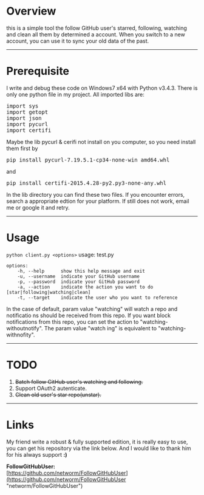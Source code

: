 

# Overview
this is a simple tool the follow GitHub user's starred, following, watching and clean all them by determined a account.
When you switch to a new account, you can use it to sync your old data of the past.

----------


# Prerequisite
I write and debug these code on Windows7 x64 with Python v3.4.3. There is only one python file in my project. All imported libs are: 
<pre>
import sys
import getopt
import json
import pycurl
import certifi
</pre>

Maybe the lib pycurl & cerifi not install on you computer, so you need install them first by 
<pre>pip install pycurl-7.19.5.1-cp34-none-win_amd64.whl </pre> and <pre>pip install certifi-2015.4.28-py2.py3-none-any.whl</pre> 

In the lib directory you can find these two files. If you encounter errors, search a appropriate edtion for your platform. If still does not work, email me or google it and retry.

----------

# Usage
`python client.py <options>`
usage: test.py <options>

    options:
        -h, --help      show this help message and exit
        -u, --username  indicate your GitHub username
        -p, --password  indicate your GitHub password
        -a, --action    indicate the action you want to do [star|following|watching|clean]
        -t, --target    indicate the user who you want to reference


In the case of default, param value "watching" will watch a repo and notificatio
ns should be received from this repo. If you want block notifications from this
repo, you can set the action to "watching-withoutnotify". The param value "watch
ing" is equivalent to "watching-withnofity".


----------

# TODO
1. ~~Batch follow GitHub user's watching and following.~~
2. Support OAuth2 autenticate.
3. ~~Clean old user's star repo(unstar).~~

----------

# Links
My friend write a robust & fully supported edition, it is really easy to use, you can get his repository via the link below. And I would like to thank him for his always support    **:)**

**FollowGitHubUser:**   
[https://github.com/networm/FollowGitHubUser](https://github.com/networm/FollowGitHubUser "networm/FollowGitHubUser")
